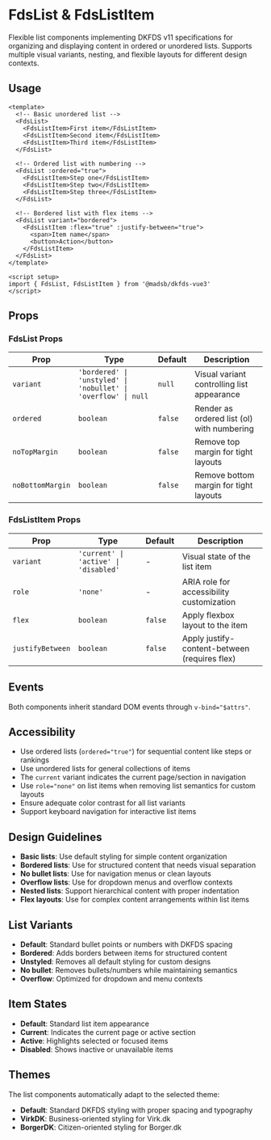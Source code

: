 # FdsList & FdsListItem

Flexible list components implementing DKFDS v11 specifications for organizing and displaying content in ordered or unordered lists. Supports multiple visual variants, nesting, and flexible layouts for different design contexts.

## Usage

```vue
<template>
  <!-- Basic unordered list -->
  <FdsList>
    <FdsListItem>First item</FdsListItem>
    <FdsListItem>Second item</FdsListItem>
    <FdsListItem>Third item</FdsListItem>
  </FdsList>

  <!-- Ordered list with numbering -->
  <FdsList :ordered="true">
    <FdsListItem>Step one</FdsListItem>
    <FdsListItem>Step two</FdsListItem>
    <FdsListItem>Step three</FdsListItem>
  </FdsList>

  <!-- Bordered list with flex items -->
  <FdsList variant="bordered">
    <FdsListItem :flex="true" :justify-between="true">
      <span>Item name</span>
      <button>Action</button>
    </FdsListItem>
  </FdsList>
</template>

<script setup>
import { FdsList, FdsListItem } from '@madsb/dkfds-vue3'
</script>
```

## Props

### FdsList Props

| Prop | Type | Default | Description |
| ---- | ---- | ------- | ----------- |
| `variant` | `'bordered' \| 'unstyled' \| 'nobullet' \| 'overflow' \| null` | `null` | Visual variant controlling list appearance |
| `ordered` | `boolean` | `false` | Render as ordered list (ol) with numbering |
| `noTopMargin` | `boolean` | `false` | Remove top margin for tight layouts |
| `noBottomMargin` | `boolean` | `false` | Remove bottom margin for tight layouts |

### FdsListItem Props

| Prop | Type | Default | Description |
| ---- | ---- | ------- | ----------- |
| `variant` | `'current' \| 'active' \| 'disabled'` | - | Visual state of the list item |
| `role` | `'none'` | - | ARIA role for accessibility customization |
| `flex` | `boolean` | `false` | Apply flexbox layout to the item |
| `justifyBetween` | `boolean` | `false` | Apply justify-content-between (requires flex) |

## Events

Both components inherit standard DOM events through `v-bind="$attrs"`.

## Accessibility

- Use ordered lists (`ordered="true"`) for sequential content like steps or rankings
- Use unordered lists for general collections of items
- The `current` variant indicates the current page/section in navigation
- Use `role="none"` on list items when removing list semantics for custom layouts
- Ensure adequate color contrast for all list variants
- Support keyboard navigation for interactive list items

## Design Guidelines

- **Basic lists**: Use default styling for simple content organization
- **Bordered lists**: Use for structured content that needs visual separation
- **No bullet lists**: Use for navigation menus or clean layouts
- **Overflow lists**: Use for dropdown menus and overflow contexts
- **Nested lists**: Support hierarchical content with proper indentation
- **Flex layouts**: Use for complex content arrangements within list items

## List Variants

- **Default**: Standard bullet points or numbers with DKFDS spacing
- **Bordered**: Adds borders between items for structured content
- **Unstyled**: Removes all default styling for custom designs
- **No bullet**: Removes bullets/numbers while maintaining semantics
- **Overflow**: Optimized for dropdown and menu contexts

## Item States

- **Default**: Standard list item appearance
- **Current**: Indicates the current page or active section
- **Active**: Highlights selected or focused items
- **Disabled**: Shows inactive or unavailable items

## Themes

The list components automatically adapt to the selected theme:
- **Default**: Standard DKFDS styling with proper spacing and typography
- **VirkDK**: Business-oriented styling for Virk.dk
- **BorgerDK**: Citizen-oriented styling for Borger.dk

